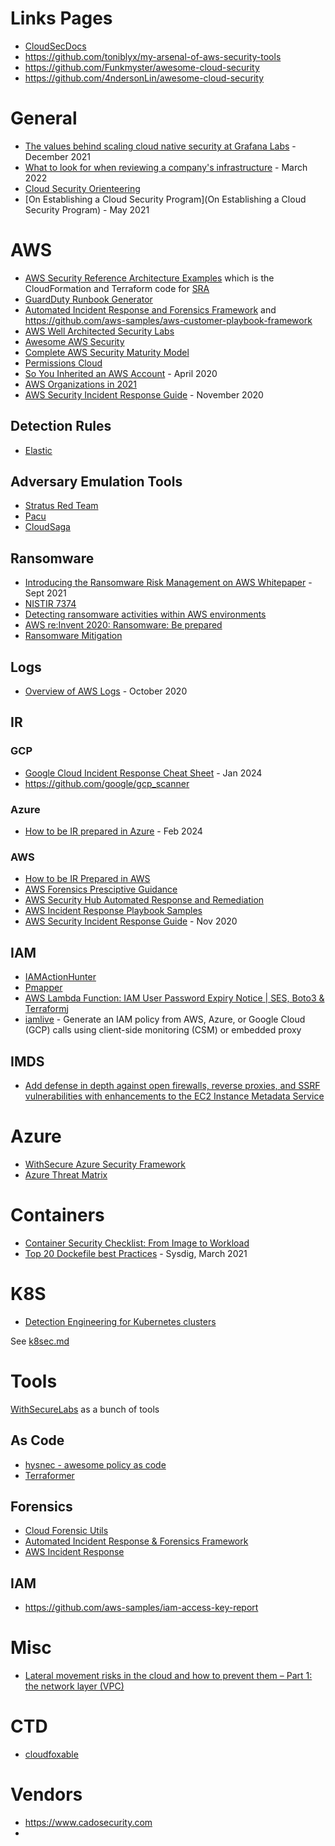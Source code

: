 # Links Pages
- [CloudSecDocs](https://cloudsecdocs.com/)
- https://github.com/toniblyx/my-arsenal-of-aws-security-tools
- https://github.com/Funkmyster/awesome-cloud-security
- https://github.com/4ndersonLin/awesome-cloud-security

# General
- [The values behind scaling cloud native security at Grafana Labs](https://grafana.com/blog/2021/12/20/the-values-behind-scaling-cloud-native-security-at-grafana-labs/) - December 2021 
- [What to look for when reviewing a company's infrastructure](https://www.marcolancini.it/2022/blog-cloud-security-infrastructure-review/) - March 2022
- [Cloud Security Orienteering](https://tldrsec.com/blog/cloud-security-orienteering/)
- [On Establishing a Cloud Security Program](On Establishing a Cloud Security Program) - May 2021

# AWS
- [AWS Security Reference Architecture Examples](https://github.com/aws-samples/aws-security-reference-architecture-examples) which is the CloudFormation and Terraform code for [SRA](https://docs.aws.amazon.com/prescriptive-guidance/latest/security-reference-architecture/welcome.html)
- [GuardDuty Runbook Generator](https://github.com/aquia-inc/aws-guardduty-runbook-generator) 
- [Automated Incident Response and Forensics Framework](https://github.com/awslabs/aws-automated-incident-response-and-forensics) and https://github.com/aws-samples/aws-customer-playbook-framework
- [AWS Well Architected Security Labs](https://wellarchitectedlabs.com/security/)
- [Awesome AWS Security](https://github.com/jassics/awesome-aws-security)
- [Complete AWS Security Maturity Model](https://maturitymodel.security.aws.dev/en/model/)
- [Permissions Cloud](https://aws.permissions.cloud/)
- [So You Inherited an AWS Account](https://medium.com/swlh/so-you-inherited-an-aws-account-e5fe6550607d) - April 2020
- [AWS Organizations in 2021](https://www.chrisfarris.com/post/aws-organizations-in-2021/)
- [AWS Security Incident Response Guide](https://docs.aws.amazon.com/whitepapers/latest/aws-security-incident-response-guide/aws-security-incident-response-guide.html) - November 2020

## Detection Rules
- [Elastic](https://github.com/elastic/detection-rules/tree/main/rules/integrations/aws)

## Adversary Emulation Tools
- [Stratus Red Team](https://github.com/DataDog/stratus-red-team)
- [Pacu](https://github.com/RhinoSecurityLabs/pacu)
- [CloudSaga](https://github.com/awslabs/aws-cloudsaga)

## Ransomware 
- [Introducing the Ransomware Risk Management on AWS Whitepaper](https://aws.amazon.com/blogs/security/introducing-the-ransomware-risk-management-on-aws-whitepaper/) - Sept 2021
- [NISTIR 7374](https://docs.aws.amazon.com/whitepapers/latest/ransomware-risk-management-on-aws-using-nist-csf/nistir-8374-ransomware-profile.html)
- [Detecting ransomware activities within AWS environments](https://lantern.splunk.com/Security/Use_Cases/Threat_Hunting/Detecting_ransomware_activities_within_AWS_environments)
- [AWS re:Invent 2020: Ransomware: Be prepared](https://www.youtube.com/watch?v=JQ4LWp3Bf20)
- [Ransomware Mitigation]( https://aws.amazon.com/it/blogs/security/ransomware-mitigation-top-5-protections-and-recovery-preparation-actions/)

## Logs
- [Overview of AWS Logs](https://dev-website.lab-terraform.mhg.ovh/overview-of-aws-logs.html) - October 2020

## IR

### GCP
- [Google Cloud Incident Response Cheat Sheet](https://medium.com/google-cloud/google-cloud-incident-response-cheat-sheet-dfde9054ac16) - Jan 2024
- https://github.com/google/gcp_scanner

### Azure

- [How to be IR prepared in Azure](https://www.cadosecurity.com/how-to-be-ir-prepared-in-azure/) - Feb 2024

### AWS
- [How to be IR Prepared in AWS](https://www.cadosecurity.com/how-to-be-ir-prepared-in-aws/)
- [AWS Forensics Presciptive Guidance](https://docs.aws.amazon.com/prescriptive-guidance/latest/security-reference-architecture/cyber-forensics.html)
- [AWS Security Hub Automated Response and Remediation](https://github.com/aws-solutions/aws-security-hub-automated-response-and-remediation)
- [AWS Incident Response Playbook Samples](https://github.com/aws-samples/aws-incident-response-playbooks)
- [AWS Security Incident Response Guide](https://docs.aws.amazon.com/whitepapers/latest/aws-security-incident-response-guide/welcome.html) - Nov 2020


## IAM
- [IAMActionHunter](https://github.com/RhinoSecurityLabs/IAMActionHunter)
- [Pmapper](https://github.com/nccgroup/PMapper)
- [AWS Lambda Function: IAM User Password Expiry Notice | SES, Boto3 & Terraform](https://blog.jennasrunbooks.com/aws-lambda-function-iam-user-password-expiry-notice-ses-boto3-terraform)j
- [iamlive](https://github.com/iann0036/iamlive) - Generate an IAM policy from AWS, Azure, or Google Cloud (GCP) calls using client-side monitoring (CSM) or embedded proxy

## IMDS
- [Add defense in depth against open firewalls, reverse proxies, and SSRF vulnerabilities with enhancements to the EC2 Instance Metadata Service](https://aws.amazon.com/blogs/security/defense-in-depth-open-firewalls-reverse-proxies-ssrf-vulnerabilities-ec2-instance-metadata-service/)

# Azure
- [WithSecure Azure Security Framework](https://www.withsecure.com/content/dam/with-secure/en/resources/withsecure-consulting-microsoft-azure-security-framework-guide-en.pdf)
- [Azure Threat Matrix](https://microsoft.github.io/Azure-Threat-Research-Matrix/)


# Containers 
- [Container Security Checklist: From Image to Workload](https://github.com/krol3/container-security-checklist)
- [Top 20 Dockefile best Practices](https://sysdig.com/blog/dockerfile-best-practices/) - Sysdig, March 2021

# K8S
- [Detection Engineering for Kubernetes clusters](https://research.nccgroup.com/2021/11/10/detection-engineering-for-kubernetes-clusters/)

See [k8sec.md](k8sec.md)

# Tools

[WithSecureLabs](https://github.com/WithSecureLabs) as a bunch of tools


## As Code
- [hysnec - awesome policy as code](https://github.com/hysnsec/awesome-policy-as-code)
- [Terraformer](https://github.com/GoogleCloudPlatform/terraformer)

## Forensics
- [Cloud Forensic Utils](https://github.com/google/cloud-forensics-utils)
- [Automated Incident Response & Forensics Framework](https://github.com/awslabs/aws-automated-incident-response-and-forensics)
- [AWS Incident Response](https://github.com/easttimor/aws-incident-response)

## IAM
- https://github.com/aws-samples/iam-access-key-report

# Misc
- [Lateral movement risks in the cloud and how to prevent them – Part 1: the network layer (VPC)](https://www.wiz.io/blog/lateral-movement-risks-in-the-cloud-and-how-to-prevent-them-part-1-the-network-layer)


# CTD
- [cloudfoxable](https://github.com/BishopFox/cloudfoxable)




# Vendors 
- https://www.cadosecurity.com
- 
